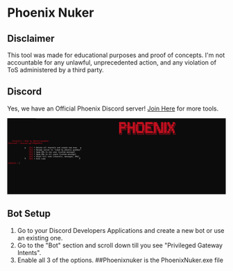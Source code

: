 # Phoenix Nuker

## Disclaimer
This tool was made for educational purposes and proof of concepts. I'm not accountable for any unlawful, unprecedented action, and any violation of ToS administered by a third party.

## Discord
Yes, we have an Official Phoenix Discord server! [Join Here](https://discord.gg/Q8nnqbz9G2) for more tools.

![Phoenix Nuker](./phoenixnuker.png)

## Bot Setup
1. Go to your Discord Developers Applications and create a new bot or use an existing one.
2. Go to the "Bot" section and scroll down till you see "Privileged Gateway Intents".
3. Enable all 3 of the options.
##Phoenixnuker is the PhoenixNuker.exe file
 
